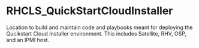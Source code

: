 # RHCLS_QuickStartCloudInstaller
Location to build and maintain code and playbooks meant for deploying the Qucikstart Cloud Installer environment.  This includes Satellite, RHV, OSP, and an IPMI host.
